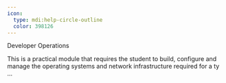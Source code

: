 ```yaml
---
icon:
  type: mdi:help-circle-outline
  color: 398126
---
```

Developer Operations

This is a practical module that requires the student to build, configure and manage the operating systems and network infrastructure required for a ty ... 

